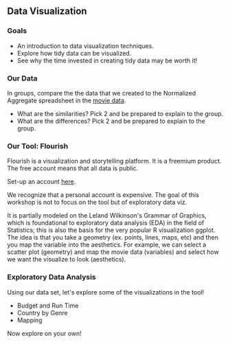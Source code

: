 ## Data Visualization


### Goals

- An introduction to data visualization techniques. 
- Explore how tidy data can be visualized. 
- See why the time invested in creating tidy data may be worth it!



### Our Data

In groups, compare the the data that we created to the Normalized Aggregate spreadsheet in the [movie data](https://docs.google.com/spreadsheets/d/10QFSYByVEQLY14oQChi4LCvzlTotCjvikdoLdcDWeNg/edit?usp=sharing). 
- What are the similarities?  Pick 2 and be prepared to explain to the group. 
- What are the differences? Pick 2 and be prepared to explain to the group. 


### Our Tool: Flourish

Flourish is a visualization and storytelling platform. It is a freemium product. The free account means that all data is public. 

Set-up an account [here](https://flourish.studio/).

We recognize that a personal account is expensive. The goal of this workshop is not to focus on the tool but of exploratory data viz. 

It is partially modeled on the Leland Wilkinson's Grammar of Graphics, which is foundational to exploratory data analysis (EDA) in the field of Statistics; this is also the basis for the very popular R visualization ggplot. The idea is that you take a geometry (ex. points, lines, maps, etc) and then you map the variable into the aesthetics. For example, we can select a scatter plot (geometry) and map the movie data (variables) and select how we want the visualize to look (aesthetics).  


### Exploratory Data Analysis


Using our data set, let's explore some of the visualizations in the tool!

- Budget and Run Time
- Country by Genre
- Mapping

Now explore on your own!

